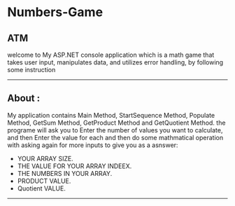 # Numbers-Game

## ATM


welcome to My ASP.NET console application which is a math game that takes user input, manipulates data, and utilizes error handling, by following some instruction

***
## About :


My application contains Main Method, StartSequence Method, Populate Method, GetSum Method, GetProduct Method and GetQuotient Method.
the programe will ask you to Enter the number of values you want to calculate, and then Enter the value for each and then do some mathmatical operation with asking again for more inputs to give you as a asnswer:
* YOUR ARRAY SIZE.
* THE VALUE FOR YOUR ARRAY INDEEX.
* THE NUMBERS IN YOUR ARRAY.
* PRODUCT VALUE.
* Quotient VALUE.

***


